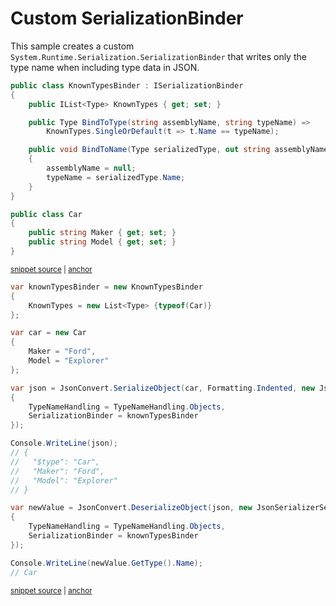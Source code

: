 # Custom SerializationBinder

This sample creates a custom `System.Runtime.Serialization.SerializationBinder` that writes only the type name when including type data in JSON.

<!-- snippet: SerializeSerializationBinderTypes -->
<a id='snippet-serializeserializationbindertypes'></a>
```cs
public class KnownTypesBinder : ISerializationBinder
{
    public IList<Type> KnownTypes { get; set; }

    public Type BindToType(string assemblyName, string typeName) =>
        KnownTypes.SingleOrDefault(t => t.Name == typeName);

    public void BindToName(Type serializedType, out string assemblyName, out string typeName)
    {
        assemblyName = null;
        typeName = serializedType.Name;
    }
}

public class Car
{
    public string Maker { get; set; }
    public string Model { get; set; }
}
```
<sup><a href='/src/ArgonTests/Documentation/Samples/Serializer/SerializeSerializationBinder.cs#L7-L29' title='Snippet source file'>snippet source</a> | <a href='#snippet-serializeserializationbindertypes' title='Start of snippet'>anchor</a></sup>
<!-- endSnippet -->

<!-- snippet: SerializeSerializationBinderUsage -->
<a id='snippet-serializeserializationbinderusage'></a>
```cs
var knownTypesBinder = new KnownTypesBinder
{
    KnownTypes = new List<Type> {typeof(Car)}
};

var car = new Car
{
    Maker = "Ford",
    Model = "Explorer"
};

var json = JsonConvert.SerializeObject(car, Formatting.Indented, new JsonSerializerSettings
{
    TypeNameHandling = TypeNameHandling.Objects,
    SerializationBinder = knownTypesBinder
});

Console.WriteLine(json);
// {
//   "$type": "Car",
//   "Maker": "Ford",
//   "Model": "Explorer"
// }

var newValue = JsonConvert.DeserializeObject(json, new JsonSerializerSettings
{
    TypeNameHandling = TypeNameHandling.Objects,
    SerializationBinder = knownTypesBinder
});

Console.WriteLine(newValue.GetType().Name);
// Car
```
<sup><a href='/src/ArgonTests/Documentation/Samples/Serializer/SerializeSerializationBinder.cs#L34-L69' title='Snippet source file'>snippet source</a> | <a href='#snippet-serializeserializationbinderusage' title='Start of snippet'>anchor</a></sup>
<!-- endSnippet -->
